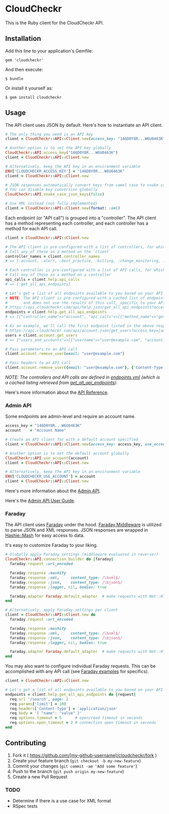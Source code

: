 # CloudCheckr

This is the Ruby client for the CloudCheckr API.

## Installation

Add this line to your application's Gemfile:

    gem 'cloudcheckr'

And then execute:

    $ bundle

Or install it yourself as:

    $ gem install cloudcheckr

## Usage

The API client uses JSON by default. Here's how to instantiate an API client.

```ruby
# The only thing you need is an API key
client = CloudCheckr::API::Client.new(access_key: "146D0Y8R...W6U0463K")

# Another option is to set the API key globally
CloudCheckr::API.access_key("146D0Y8R...W6U0463K")
client = CloudCheckr::API::Client.new

# Alternatively, keep the API key in an environment variable
ENV['CLOUDCHECKR_ACCESS_KEY'] = "146D0Y8R...W6U0463K"
client = CloudCheckr::API::Client.new

# JSON responses automatically convert keys from camel case to snake case.
# You can disable key conversion globally
CloudCheckr::API.snake_case_json_keys(false)

# Use XML instead (not fully implemented)
client = CloudCheckr::API::Client.new(format: :xml)
```

Each endpoint (or "API call") is grouped into a "controller". The API client has a method representing each controller, and each controller has a method for each API call.

```ruby
client = CloudCheckr::API::Client.new

# The API client is pre-configured with a list of controllers, for which you can get a listing
# Call any of these as a method on the `client`
controller_names = client.controller_names
# => [:account, :alert, :best_practice, :billing, :change_monitoring, :cloudwatch, :cloudwatchevent, :help, :inventory, :security]

# Each controller is pre-configured with a list of API calls, for which you can also get a listing
# Call any of these as a method on a controller
api_calls = client.help.api_calls
# => [:get_all_api_endpoints]

# Let's get a list of all endpoints available to you based on your API access key
# NOTE: The API client is pre-configured with a cached list of endpoints 
#       and does not use the results of this call, specific to your API access key
# https://api.cloudcheckr.com/api/help.json/get_all_api_endpoints?access_key=[access_key]
endpoints = client.help.get_all_api_endpoints
# => [{"controller_name"=>"account", "api_calls"=>[{"method_name"=>"get_users"...

# As an example, we'll call the first endpoint listed in the above response
# https://api.cloudcheckr.com/api/account.json/get_users?access_key=[access_key]
users = client.account.get_users
# => {"users_and_accounts"=>[{"username"=>"user@example.com", "account_names"=>["Example"]}]}

# Pass parameters to an API call
client.account.remove_user(email: "user@example.com")

# Pass headers to an API call
client.account.remove_user({email: "user@example.com"}, {'Content-Type': 'application/json'})
```

_NOTE: The controllers and API calls are defined in [endpoints.yml](./lib/cloud_checkr/api/endpoints.yml) (which is a cached listing retrieved from [get_all_api_endpoints](http://support.cloudcheckr.com/cloudcheckr-api-userguide/cloudcheckr-api-reference-guide/#get_all_api_endpoints))._

Here's more information about the [API Reference](http://support.cloudcheckr.com/cloudcheckr-api-userguide/cloudcheckr-api-reference-guide/).

### Admin API

Some endpoints are admin-level and require an account name.

```ruby
access_key = "146D0Y8R...W6U0463K"
account    = "Account Name"

# Create an API client for with a default account specified
client = CloudCheckr::API::Client.new(access_key: access_key, use_account: account)

# Another option is to set the default account globally
CloudCheckr::API.use_account(account)
client = CloudCheckr::API::Client.new

# Alternatively, keep the API key in an environment variable
ENV['CLOUDCHECKR_USE_ACCOUNT'] = account
client = CloudCheckr::API::Client.new
```

Here's more information about the [Admin API](http://support.cloudcheckr.com/cloudcheckr-api-userguide/cloudcheckr-admin-api-reference-guide/).

Here's the [Admin API User Guide](http://support.cloudcheckr.com/cloudcheckr-api-userguide/).

### Faraday

The API client uses [Faraday](https://github.com/lostisland/faraday) under the hood. [Faraday Middleware](https://github.com/lostisland/faraday_middleware) is utilized to parse JSON and XML responses. JSON responses are wrapped in [Hashie::Mash](https://github.com/intridea/hashie) for easy access to data.

It's easy to customize Faraday to your liking.

```ruby
# Globally apply Faraday settings (middleware evaluated in reverse!)
CloudCheckr::API.connection_builder do |faraday|
  faraday.request :url_encoded

  faraday.response :mashify
  faraday.response :xml,     content_type: /\bxml$/
  faraday.response :json,    content_type: /\bjson$/
  faraday.response :logger, nil, bodies: true

  faraday.adapter Faraday.default_adapter  # make requests with Net::HTTP
end

# Alternatively, apply Faraday settings per client
client = CloudCheckr::API::Client.new do
  faraday.request :url_encoded

  faraday.response :mashify
  faraday.response :xml,     content_type: /\bxml$/
  faraday.response :json,    content_type: /\bjson$/
  faraday.response :logger, nil, bodies: true

  faraday.adapter Faraday.default_adapter  # make requests with Net::HTTP
end
```

You may also want to configure individual Faraday requests. This can be accomplished with any API call (see [Faraday examples](https://github.com/lostisland/faraday) for specifics).

```ruby
client = CloudCheckr::API::Client.new

# Let's get a list of all endpoints available to you based on your API access key
endpoints = client.help.get_all_api_endpoints do |request|
  req.url '/search', page: 2
  req.params['limit'] = 100
  req.headers['Content-Type'] = 'application/json'
  req.body = '{ "name": "value" }'
  req.options.timeout = 5      # open/read timeout in seconds
  req.options.open_timeout = 2 # connection open timeout in seconds
end
```

## Contributing

1. Fork it ( https://github.com/[my-github-username]/cloudcheckr/fork )
2. Create your feature branch (`git checkout -b my-new-feature`)
3. Commit your changes (`git commit -am 'Add some feature'`)
4. Push to the branch (`git push origin my-new-feature`)
5. Create a new Pull Request

### TODO

* Determine if there is a use case for XML format
* RSpec tests



